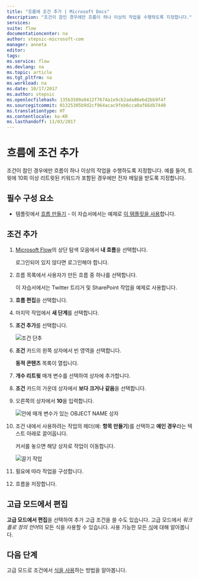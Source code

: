 ```yaml
---
title: "흐름에 조건 추가 | Microsoft Docs"
description: "조건이 참인 경우에만 흐름이 하나 이상의 작업을 수행하도록 지정합니다."
services: 
suite: flow
documentationcenter: na
author: stepsic-microsoft-com
manager: anneta
editor: 
tags: 
ms.service: flow
ms.devlang: na
ms.topic: article
ms.tgt_pltfrm: na
ms.workload: na
ms.date: 10/17/2017
ms.author: stepsic
ms.openlocfilehash: 135b3509a9412f7674a1e9cb2ada86ebd2bb9f4f
ms.sourcegitcommit: 01325305b9d2cf964acac9feb6cca0af66db7440
ms.translationtype: HT
ms.contentlocale: ko-KR
ms.lasthandoff: 11/03/2017
---
```

# <a name="add-a-condition-to-a-flow"></a>흐름에 조건 추가

조건이 참인 경우에만 흐름이 하나 이상의 작업을 수행하도록 지정합니다. 예를 들어, 트윗에 10회 이상 리트윗된 키워드가 포함된 경우에만 전자 메일을 받도록 지정합니다.

## <a name="prerequisites"></a>필수 구성 요소

* 템플릿에서 [흐름 만들기](get-started-logic-template.md) - 이 자습서에서는 예제로 [이 템플릿을 사용](https://flow.microsoft.com/galleries/public/templates/e78571e5c70e4806a18eeacba5a897c8/)합니다.

## <a name="add-a-condition"></a>조건 추가

1. [Microsoft Flow](https://flow.microsoft.com)의 상단 탐색 모음에서 **내 흐름**을 선택합니다.

    로그인되어 있지 않다면 로그인해야 합니다.

1. 흐름 목록에서 사용자가 만든 흐름 중 하나를 선택합니다.

    이 자습서에서는 Twitter 트리거 및 SharePoint 작업을 예제로 사용합니다.

1. **흐름 편집**을 선택합니다.

1. 마지막 작업에서 **새 단계**를 선택합니다.

1. **조건 추가**를 선택합니다.

    ![조건 단추](./media/add-condition/add-condition.png)

1. **조건** 카드의 왼쪽 상자에서 빈 영역을 선택합니다.

    **동적 콘텐츠** 목록이 열립니다.

1. **개수 리트윗** 매개 변수를 선택하여 상자에 추가합니다.

1. **조건** 카드의 가운데 상자에서 **보다 크거나 같음**을 선택합니다.

1. 오른쪽의 상자에서 **10**을 입력합니다.

    ![안에 매개 변수가 있는 OBJECT NAME 상자](./media/add-condition/specify-condition.png)

1. 조건 내에서 사용하려는 작업의 헤더(예: **항목 만들기**)를 선택하고 **예인 경우**라는 텍스트 아래로 끌어옵니다.

    커서를 놓으면 해당 상자로 작업이 이동합니다.

    ![끌기 작업](./media/add-condition/drag-action.png)

1. 필요에 따라 작업을 구성합니다.

1. 흐름을 저장합니다.

## <a name="edit-in-advanced-mode"></a>고급 모드에서 편집

**고급 모드에서 편집**을 선택하여 추가 고급 조건을 쓸 수도 있습니다. 고급 모드에서 *워크플로 정의 언어*의 모든 식을 사용할 수 있습니다. 사용 가능한 모든 [식](https://msdn.microsoft.com/library/azure/mt643789.aspx)에 대해 알아봅니다.

## <a name="next-steps"></a>다음 단계

고급 모드로 조건에서 [식을 사용](use-expressions-in-conditions.md)하는 방법을 알아봅니다.
